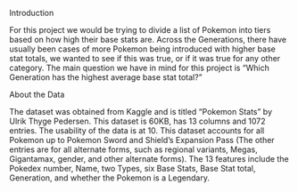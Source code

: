 Introduction

For this project we would be trying to divide a list of Pokemon into tiers based on how high their base stats are. Across the Generations, there have usually been cases of more Pokemon being introduced with higher base stat totals, we wanted to see if this was true, or if it was true for any other category. The main question we have in mind for this project is “Which Generation has the highest average base stat total?” 

About the Data

The dataset was obtained from Kaggle and is titled “Pokemon Stats” by Ulrik Thyge Pedersen. This dataset is 60KB, has 13 columns and 1072 entries. The usability of the data is at 10. This dataset accounts for all Pokemon up to Pokemon Sword and Shield’s Expansion Pass (The other entries are for all alternate forms, such as regional variants, Megas, Gigantamax, gender, and other alternate forms). The 13 features include the Pokedex number, Name, two Types, six Base Stats, Base Stat total, Generation, and whether the Pokemon is a Legendary. 

